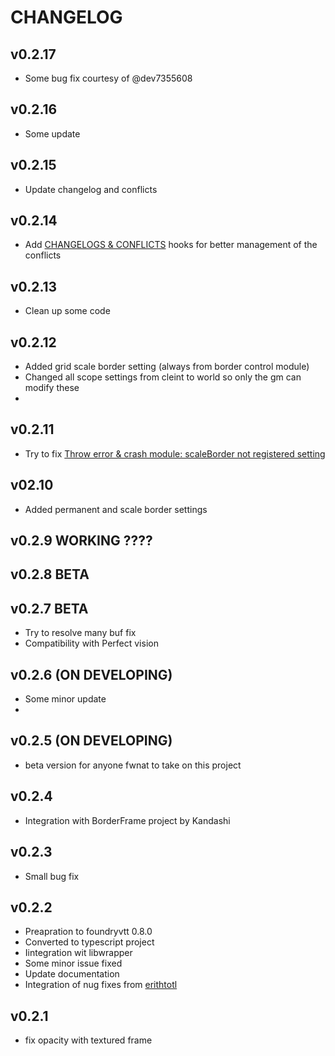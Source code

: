 # CHANGELOG

## v0.2.17

- Some bug fix courtesy of @dev7355608 

## v0.2.16

- Some update

## v0.2.15

- Update changelog and conflicts

## v0.2.14

- Add [CHANGELOGS & CONFLICTS](https://github.com/theripper93/libChangelogs) hooks for better management of the conflicts

## v0.2.13

- Clean up some code

## v0.2.12

- Added grid scale border setting (always from border control module)
- Changed all scope settings from cleint to world so only the gm can modify these
- 
## v0.2.11

- Try to fix [Throw error & crash module: scaleBorder not registered setting ](https://github.com/p4535992/token-factions/issues/1)
  
## v02.10

- Added permanent and scale border settings

## v0.2.9 WORKING ????

## v0.2.8 BETA

## v0.2.7 BETA

- Try to resolve many buf fix
- Compatibility with Perfect vision

## v0.2.6 (ON DEVELOPING)

- Some minor update
- 
## v0.2.5 (ON DEVELOPING)

- beta version for anyone fwnat to take on this project

## v0.2.4

- Integration with BorderFrame project by Kandashi

## v0.2.3

- Small bug fix

## v0.2.2

- Preapration to foundryvtt 0.8.0
- Converted to typescript project
- Iintegration wit libwrapper
- Some minor issue fixed
- Update documentation
- Integration of nug fixes from [erithtotl](https://github.com/Voldemalort/token-factions/pulls/erithtotl)

## v0.2.1

- fix opacity with textured frame
